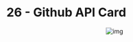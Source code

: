 # **26 - Github API Card**

<div align="center">
<img src="https://gpx.ge/challenge/js/img/26_github_api.gif" alt="img">
</div>
